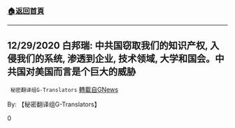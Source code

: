 ###  [:house:返回首頁](https://github.com/ourhimalayas/txt)
---

## 12/29/2020 白邦瑞: 中共国窃取我们的知识产权, 入侵我们的系统, 渗透到企业, 技术领域, 大学和国会。中共国对美国而言是个巨大的威胁
` 秘密翻译组G-Translators` [轉載自GNews](https://gnews.org/zh-hans/699777/)

By: 【秘密翻译组G-Translators】

0
